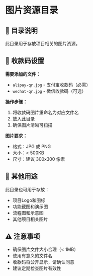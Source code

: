 # 图片资源目录

## 📁 目录说明

此目录用于存放项目相关的图片资源。

## 🎯 收款码设置

**需要添加的文件：**
- `alipay-qr.jpg` - 支付宝收款码（必需）
- `wechat-qr.jpg` - 微信收款码（可选）

**操作步骤：**
1. 将收款码图片重命名为对应文件名
2. 放入此目录
3. 确保图片清晰可扫描

**图片要求：**
- 格式：JPG 或 PNG
- 大小：< 500KB
- 尺寸：建议 300x300 像素

## 📝 其他用途

此目录也可用于存放：
- 项目Logo和图标
- 功能截图和演示图
- 流程图和示意图
- 其他项目相关图片

## ⚠️ 注意事项

- 确保图片文件大小合理（< 1MB）
- 使用有意义的文件名
- 收款码将公开显示，请确认同意
- 建议定期检查图片有效性
